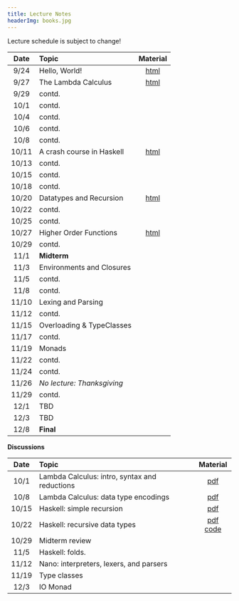 ```yaml
---
title: Lecture Notes
headerImg: books.jpg
---
```


Lecture schedule is subject to change!

| Date       | Topic                           | Material                  |
|:----------:|:--------------------------------|:-------------------------:|
| 9/24       | Hello, World!                   | [html][lec0]              |            
| 9/27       | The Lambda Calculus             | [html][lec1]              |
| 9/29       | contd.                          |                           |
| 10/1       | contd.                          |                           |
| 10/4       | contd.                          |                           |
| 10/6       | contd.                          |                           |
| 10/8       | contd.                          |                           |
| 10/11      | A crash course in Haskell       | [html][lec2]              |
| 10/13      | contd.                          |                           |
| 10/15      | contd.                          |                           |
| 10/18      | contd.                          |                           |
| 10/20      | Datatypes and Recursion         | [html][lec3]              |
| 10/22      | contd.                          |                           |
| 10/25      | contd.                          |                           |
| 10/27      | Higher Order Functions          |  [html][lec4]             |
| 10/29      | contd.                          |                           |
| 11/1       | **Midterm**                     |                           |
| 11/3       | Environments and Closures       |                           |
| 11/5       | contd.                          |                           |
| 11/8       | contd.                          |                           |
| 11/10      | Lexing and Parsing              |                           |
| 11/12      | contd.                          |                           |
| 11/15      | Overloading & TypeClasses       |                           |
| 11/17      | contd.                          |                           |
| 11/19      | Monads                          |                           |
| 11/22      | contd.                          |                           |
| 11/24      | contd.                          |                           |
| 11/26      |  *No lecture: Thanksgiving*     |                           |
| 11/29      | contd.                          |                           |
| 12/1       | TBD                             |                           |
| 12/3       | TBD                             |                           |
| 12/8       | **Final**                       |                           |


**Discussions**

| Date       | Topic                                           | Material                  |
|:----------:|:------------------------------------------------|:-------------------------:|
| 10/1       | Lambda Calculus: intro, syntax and reductions   | [pdf][disc1]              |
| 10/8       | Lambda Calculus: data type encodings            | [pdf][disc2]              |
| 10/15      | Haskell: simple recursion                       | [pdf][disc3]              |
| 10/22      | Haskell: recursive data types                   | [pdf][disc4] [code][disc4code] |
| 10/29      | Midterm review                                  |                           |
| 11/5       | Haskell: folds.                                 |                           |
| 11/12      | Nano: interpreters, lexers, and parsers         |                           |
| 11/19      | Type classes                                    |                           |
| 12/3       | IO Monad                                        |                           |


[lec0]: lectures/00-hello.html
[lec1]: lectures/01-lambda.html
[lec2]: lectures/02-haskell.html
[lec3]: lectures/03-datatypes.html
[lec4]: lectures/04-hof.html
[lec5]: lectures/05-closure.html
[lec6]: lectures/06-parsing.html
[lec7]: lectures/07-classes.html
[lec8]: lectures/08-monads.html
[lec9]: lectures/09-types.html
[soundness]: lectures/soundness.html
[mock-final]: https://github.com/cse130-assignments/mock-final

[disc1]: /static/raw/discussion-week-01.pdf
[disc2]: /static/raw/discussion-week-02.pdf
[disc3]: /static/raw/discussion-week-03.pdf
[disc3code]: /static/raw/discussion-week-03.hs
[disc4]: /static/raw/discussion-week-04.pdf
[disc4code]: /static/raw/discussion-week-04.hs
[disc5]: /static/raw/discussion-week-05.pdf
[disc5code]: /static/raw/discussion-week-05.hs
[disc6]: /static/raw/discussion-week-06.pdf
[disc6code]: /static/raw/discussion-week-06.hs
[disc7]: /static/raw/discussion-week-07.pdf
[disc8]: /static/raw/discussion-week-08.pdf
[disc8code]: /static/raw/discussion-week-08.hs
[disc9]: /static/raw/discussion-week-09.pdf

[parsing]: https://github.com/cse130-sp18/arith
[elsa]: https://github.com/ucsd-progsys/elsa
